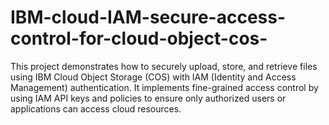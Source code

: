 # IBM-cloud-IAM-secure-access-control-for-cloud-object-cos-
This project demonstrates how to securely upload, store, and retrieve files using IBM Cloud Object Storage (COS) with IAM (Identity and Access Management) authentication. It implements fine-grained access control by using IAM API keys and policies to ensure only authorized users or applications can access cloud resources.
